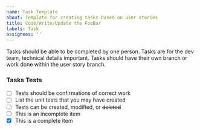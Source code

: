 ```yaml
---
name: Task Template
about: Template for creating tasks based on user stories
title: Code/Write/Update the FooBar
labels: Task
assignees: ''
---
```


Tasks should be able to be completed by one person.
Tasks are for the dev team, technical details important.
Tasks should have their own branch or work done within the user story branch.

### Tasks Tests
- [ ] Tests should be confirmations of correct work
- [ ] List the unit tests that you may have created
- [ ] Tests can be created, modified, or ~~deleted~~
- [ ] This is an incomplete item
- [x] This is a complete item
